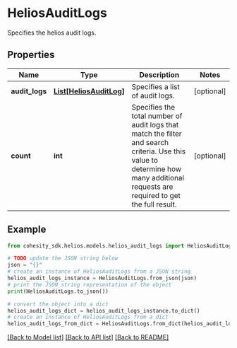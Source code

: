 # HeliosAuditLogs

Specifies the helios audit logs.

## Properties

Name | Type | Description | Notes
------------ | ------------- | ------------- | -------------
**audit_logs** | [**List[HeliosAuditLog]**](HeliosAuditLog.md) | Specifies a list of audit logs. | [optional] 
**count** | **int** | Specifies the total number of audit logs that match the filter and search criteria. Use this value to determine how many additional requests are required to get the full result. | [optional] 

## Example

```python
from cohesity_sdk.helios.models.helios_audit_logs import HeliosAuditLogs

# TODO update the JSON string below
json = "{}"
# create an instance of HeliosAuditLogs from a JSON string
helios_audit_logs_instance = HeliosAuditLogs.from_json(json)
# print the JSON string representation of the object
print(HeliosAuditLogs.to_json())

# convert the object into a dict
helios_audit_logs_dict = helios_audit_logs_instance.to_dict()
# create an instance of HeliosAuditLogs from a dict
helios_audit_logs_from_dict = HeliosAuditLogs.from_dict(helios_audit_logs_dict)
```
[[Back to Model list]](../README.md#documentation-for-models) [[Back to API list]](../README.md#documentation-for-api-endpoints) [[Back to README]](../README.md)


